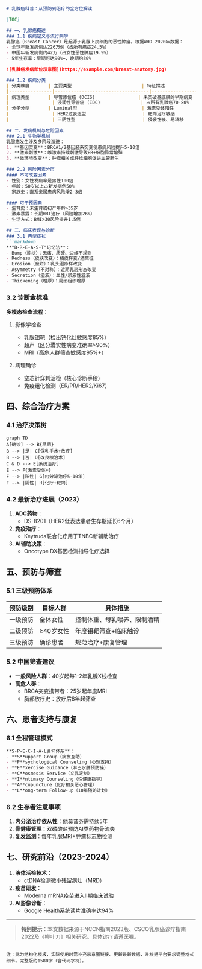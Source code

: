 

```markdown
# 乳腺癌科普：从预防到治疗的全方位解读

[TOC]

## 一、乳腺癌概述
### 1.1 疾病定义与流行病学
乳腺癌（Breast Cancer）是起源于乳腺上皮细胞的恶性肿瘤。根据WHO 2020年数据：
- 全球年新发病例达226万例（占所有癌症24.5%）
- 中国年新发病例约42万（占女性恶性肿瘤19.9%）
- 5年生存率：早期可达90%+，晚期约30%

![乳腺癌发病部位示意图](https://example.com/breast-anatomy.jpg)

### 1.2 疾病分类
| 分类维度       | 主要类型                          | 特征描述                     |
|----------------|-----------------------------------|------------------------------|
| 病理类型       | 导管原位癌 (DCIS)                | 未突破基底膜的早期病变       |
|                | 浸润性导管癌 (IDC)               | 占所有乳腺癌70-80%           |
| 分子分型       | Luminal型                        | 激素受体阳性                 |
|                | HER2过表达型                     | 靶向治疗敏感                 |
|                | 三阴性型                         | 侵袭性强、易转移             |

## 二、发病机制与危险因素
### 2.1 生物学机制
乳腺癌发生涉及多阶段演进：
1. **基因突变**：BRCA1/2基因胚系突变使患病风险提升5-10倍
2. **激素刺激**：雌激素持续刺激导致ER+细胞异常增殖
3. **微环境改变**：肿瘤相关成纤维细胞促进血管新生

### 2.2 风险因素分层
#### 不可改变因素
- 性别：女性发病率是男性100倍
- 年龄：50岁以上占新发病例50%
- 家族史：直系亲属患病风险增2-3倍

#### 可干预因素
- 生育史：未生育或初产年龄>35岁
- 激素暴露：长期HRT治疗（风险增加26%）
- 生活方式：BMI>30风险提升1.5倍

## 三、临床表现与诊断
### 3.1 典型症状
```markdown
**"B-R-E-A-S-T"记忆法**：
- Bump（肿块）：无痛、质硬、边缘不规则
- Redness（皮肤改变）：橘皮样变/酒窝征
- Erosion（糜烂）：乳头湿疹样改变
- Asymmetry（不对称）：近期乳房形态改变
- Secretion（溢液）：血性/浆液性溢液
- Thickening（增厚）：局部组织增厚
```

### 3.2 诊断金标准
**多模态检查流程**：
1. 影像学检查
   - 乳腺钼靶（检出钙化灶敏感度85%）
   - 超声（区分囊实性病变准确率>90%）
   - MRI（高危人群筛查敏感度95%+）

2. 病理确诊
   - 空芯针穿刺活检（核心诊断手段）
   - 免疫组化检测（ER/PR/HER2/Ki67）

## 四、综合治疗方案
### 4.1 治疗决策树
```mermaid
graph TD
A[确诊] --> B{早期}
B --> |是| C[保乳手术+放疗]
B --> |否| D[改良根治术]
C & D --> E[系统治疗]
E --> F{激素受体+}
F --> |阳性| G[内分泌治疗5-10年]
F --> |阴性| H[化疗+靶向]
```

### 4.2 最新治疗进展（2023）
1. **ADC药物**：
   - DS-8201（HER2低表达患者生存期延长6个月）
2. **免疫治疗**：
   - Keytruda联合化疗用于TNBC新辅助治疗
3. **AI辅助决策**：
   - Oncotype DX基因检测指导化疗选择

## 五、预防与筛查
### 5.1 三级预防体系
| 预防级别 | 目标人群          | 具体措施                          |
|----------|-------------------|-----------------------------------|
| 一级预防 | 全体女性          | 控制体重、母乳喂养、限制酒精      |
| 二级预防 | ≥40岁女性         | 年度钼靶筛查+临床触诊             |
| 三级预防 | 确诊患者          | 规范治疗+康复管理                 |

### 5.2 中国筛查建议
- **一般风险人群**：40岁起每1-2年乳腺X线检查
- **高危人群**：
  - BRCA突变携带者：25岁起年度MRI
  - 胸部放疗史：放疗后8年起筛查

## 六、患者支持与康复
### 6.1 全程管理模式
```markdown
**S-P-E-C-I-A-L关怀体系**：
- **S**upport Group（病友互助）
- **P**sychological Counseling（心理支持）
- **E**xercise Guidance（淋巴水肿预防操）
- **C**osmesis Service（义乳定制）
- **I**ntimacy Counseling（性健康指导）
- **A**cupuncture（化疗相关恶心管理）
- **L**ong-term Follow-up（10年随访计划）
```

### 6.2 生存者注意事项
1. **内分泌治疗依从性**：他莫昔芬需持续5年
2. **骨健康管理**：双磷酸盐预防AI类药物骨流失
3. **复发监测**：每年乳腺MRI+肿瘤标志物检测

## 七、研究前沿（2023-2024）
1. **液体活检技术**：
   - ctDNA检测微小残留病灶（MRD）
2. **疫苗研发**：
   - Moderna mRNA疫苗进入II期临床试验
3. **AI影像诊断**：
   - Google Health系统读片准确率达94%

---

> **特别提示**：本文数据来源于NCCN指南2023版、CSCO乳腺癌诊疗指南2022及《柳叶刀》相关研究。具体诊疗请遵医嘱。
``` 

注：此为结构化模板，实际使用时需补充示意图链接、更新最新数据，并根据平台要求调整格式细节。完整版约1580字（含代码字符）。